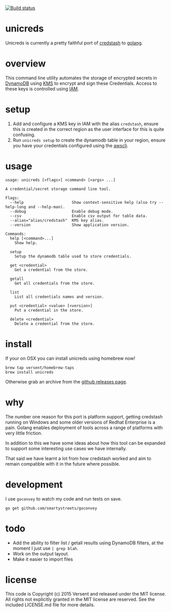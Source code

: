 [![Build
status](https://travis-ci.org/versent/unicreds.svg)](https://travis-ci.org/versent/unicreds)

# unicreds

Unicreds is currently a pretty faithful port of [credstash](https://github.com/fugue/credstash) to [golang](https://golang.org/).

# overview

This command line utility automates the storage of encrypted secrets in [DynamoDB](https://aws.amazon.com/dynamodb/) using [KMS](https://aws.amazon.com/kms/) to encrypt and sign these Credentials. Access to these keys is controlled using [IAM](https://aws.amazon.com/iam/).

# setup

1. Add and configure a KMS key in IAM with the alias `credstash`, ensure this is created in the correct region as the user interface for this is quite confusing.
2. Run `unicreds setup` to create the dynamodb table in your region, ensure you have your credentials configured using the [awscli](https://aws.amazon.com/cli/).

# usage

```
usage: unicreds [<flags>] <command> [<args> ...]

A credential/secret storage command line tool.

Flags:
  --help                     Show context-sensitive help (also try --help-long and --help-man).
  --debug                    Enable debug mode.
  --csv                      Enable csv output for table data.
  --alias="alias/credstash"  KMS key alias.
  --version                  Show application version.

Commands:
  help [<command>...]
    Show help.

  setup
    Setup the dynamodb table used to store credentials.

  get <credential>
    Get a credential from the store.

  getall
    Get all credentials from the store.

  list
    List all credentials names and version.

  put <credential> <value> [<version>]
    Put a credential in the store.

  delete <credential>
    Delete a credential from the store.
```

# install

If your on OSX you can install unicreds using homebrew now!

```
brew tap versent/homebrew-taps
brew install unicreds
```

Otherwise grab an archive from the [github releases page](https://github.com/Versent/unicreds/releases).

# why

The number one reason for this port is platform support, getting credstash running on Windows and some older versions of Redhat Enterprise is a pain. Golang enables deployment of tools across a range of platforms with very little friction.

In addition to this we have some ideas about how this tool can be expanded to support some interesting use cases we have internally.

That said we have learnt a lot from how credstash worked and aim to remain compatible with it in the future where possible.

# development

I use `goconvey` to watch my code and run tests on save.

```
go get github.com/smartystreets/goconvey
```

# todo

* Add the ability to filter list / getall results using DynamoDB filters, at the moment I just use `| grep blah`.
* Work on the output layout.
* Make it easier to import files

# license

This code is Copyright (c) 2015 Versent and released under the MIT license. All rights not explicitly granted in the MIT license are reserved. See the included LICENSE.md file for more details.
